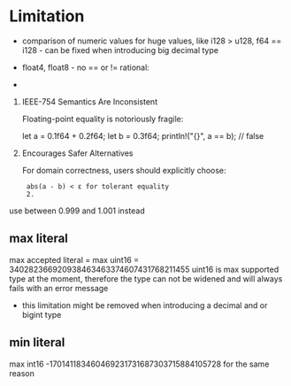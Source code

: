 # Limitation

- comparison of numeric values for huge values, like i128 > u128, f64 == i128 - can be fixed when introducing big decimal type

- float4, float8 - no == or !=
rational:
- 
1. IEEE-754 Semantics Are Inconsistent

   Floating-point equality is notoriously fragile:

   let a = 0.1f64 + 0.2f64;
   let b = 0.3f64;
   println!("{}", a == b); // false

2. Encourages Safer Alternatives

   For domain correctness, users should explicitly choose:

        abs(a - b) < ε for tolerant equality
        2. 

use between 0.999 and 1.001 instead


## max literal
max accepted literal = max uint16 = 340282366920938463463374607431768211455
uint16 is max supported type at the moment, therefore the type can not be widened and will always fails with an error message
- this limitation might be removed when introducing a decimal and or bigint type

## min literal
max int16 -170141183460469231731687303715884105728 for the same reason